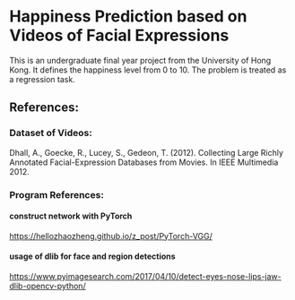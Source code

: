 # Happiness Prediction based on Videos of Facial Expressions

This is an undergraduate final year project from the University of Hong Kong. It defines the happiness level from 0 to 10. The problem is treated as a regression task.

## References:

### Dataset of Videos: 

Dhall, A., Goecke, R., Lucey, S., Gedeon, T. (2012). Collecting Large Richly Annotated Facial-Expression Databases from Movies. In IEEE Multimedia 2012. 

### Program References:

#### construct network with PyTorch 
https://hellozhaozheng.github.io/z_post/PyTorch-VGG/

#### usage of dlib for face and region detections
https://www.pyimagesearch.com/2017/04/10/detect-eyes-nose-lips-jaw-dlib-opencv-python/


